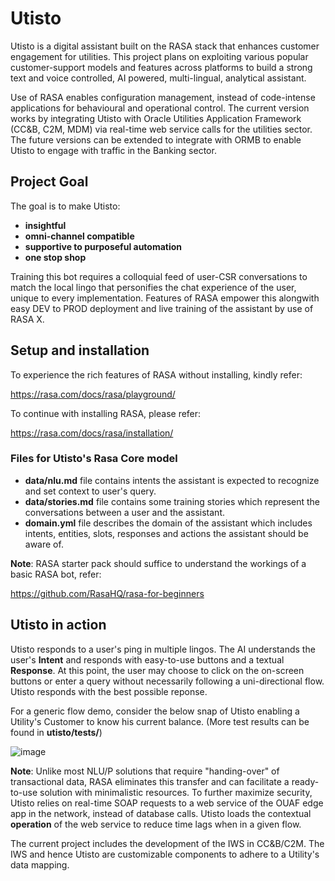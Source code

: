 # Utisto
Utisto is a digital assistant built on the RASA stack that enhances customer engagement for utilities. This project plans on exploiting various popular customer-support models and features across platforms to build a strong text and voice controlled, AI powered, multi-lingual, analytical assistant. 

Use of RASA enables configuration management, instead of code-intense applications  for behavioural and operational control.
The current version works by integrating Utisto with Oracle Utilities Application Framework (CC&B, C2M, MDM) via real-time web service calls for the utilities sector. The future versions can be extended to integrate with ORMB to enable Utisto to engage with traffic in the Banking sector.

## Project Goal
The goal is to make Utisto:
- **insightful**
- **omni-channel compatible**
- **supportive to purposeful automation**
- **one stop shop**

Training this bot requires a colloquial feed of user-CSR conversations to match the local lingo that personifies the chat experience of the user, unique to every implementation. Features of RASA empower this  alongwith easy DEV to PROD deployment and live training of the assistant by use of RASA X.

## Setup and installation
To experience the rich features of RASA without installing, kindly refer:

https://rasa.com/docs/rasa/playground/

To continue with installing RASA, please refer:

https://rasa.com/docs/rasa/installation/

### Files for Utisto's Rasa Core model
- **data/nlu.md** file contains intents the assistant is expected to recognize and set context to user's query. 
- **data/stories.md** file contains some training stories which represent the conversations between a user and the assistant. 
- **domain.yml** file describes the domain of the assistant which includes intents, entities, slots, responses and actions the assistant should be aware of.  

**Note**: RASA starter pack should suffice to understand the workings of a basic RASA bot, refer:

https://github.com/RasaHQ/rasa-for-beginners

## Utisto in action
Utisto responds to a user's ping in multiple lingos. The AI understands the user's **Intent** and responds with easy-to-use buttons and a textual **Response**.
At this point, the user may choose to click on the on-screen buttons or enter a query without necessarily following a uni-directional flow.
Utisto responds with the best possible reponse. 

For a generic flow demo, consider the below snap of Utisto enabling a Utility's Customer to know his current balance. (More test results can be found in **utisto/tests/**)

![image](https://user-images.githubusercontent.com/71168871/96847160-78c4fb00-1470-11eb-8ad3-6d613c6fb6a1.png)

**Note**: Unlike most NLU/P solutions that require "handing-over" of transactional data, RASA eliminates this transfer and can facilitate a ready-to-use solution with minimalistic resources. To further maximize security, Utisto relies on real-time SOAP requests to a web service of the OUAF edge app in the network, instead of database calls. Utisto loads the contextual **operation** of the web service to reduce time lags when in a given flow.

The current project includes the development of the IWS in CC&B/C2M. The IWS and hence Utisto are customizable components to adhere to a Utility's data mapping.
